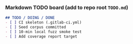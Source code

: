 
### Markdown TODO board (add to repo root `TODO.md`)

```markdown
## TODO / DOING / DONE
- [ ] CI skeleton (.gitlab-ci.yml)
- [ ] Seed corpus committed
- [ ] 10-min local fuzz smoke test
- [ ] Add coverage report target
